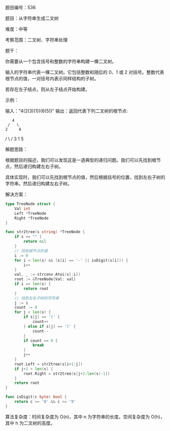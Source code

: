 题目编号：536

题目：从字符串生成二叉树

难度：中等

考察范围：二叉树、字符串处理

题干：

你需要从一个包含括号和整数的字符串构建一棵二叉树。

输入的字符串代表一棵二叉树。它包括整数和随后的 0、1 或 2 对括号。整数代表根节点的值，一对括号内表示同样结构的子树。

若存在左子结点，则从左子结点开始构建。

示例：

输入："4(2(3)(1))(6(5))"
输出：返回代表下列二叉树的根节点:

       4
     /   \
    2     6
   / \   / 
  3   1 5   

解题思路：

根据题目的描述，我们可以发现这是一道典型的递归问题。我们可以先找到根节点，然后递归构建左右子树。

具体实现时，我们可以先找到根节点的值，然后根据括号的位置，找到左右子树的字符串。然后递归构建左右子树。

解决方案：

```go
type TreeNode struct {
    Val int
    Left *TreeNode
    Right *TreeNode
}

func str2tree(s string) *TreeNode {
    if s == "" {
        return nil
    }
    // 找到根节点的值
    i := 0
    for i < len(s) && (s[i] == '-' || isDigit(s[i])) {
        i++
    }
    val, _ := strconv.Atoi(s[:i])
    root := &TreeNode{Val: val}
    if i == len(s) {
        return root
    }
    // 找到左右子树的字符串
    j := i
    count := 0
    for j < len(s) {
        if s[j] == '(' {
            count++
        } else if s[j] == ')' {
            count--
        }
        if count == 0 {
            break
        }
        j++
    }
    root.Left = str2tree(s[i+1:j])
    if j+1 < len(s) {
        root.Right = str2tree(s[j+2:len(s)-1])
    }
    return root
}

func isDigit(c byte) bool {
    return c >= '0' && c <= '9'
}
```

算法复杂度：时间复杂度为 O(n)，其中 n 为字符串的长度。空间复杂度为 O(h)，其中 h 为二叉树的高度。